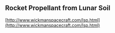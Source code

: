 ## Rocket Propellant from Lunar Soil
  
  [http://www.wickmanspacecraft.com/lsp.html](http://www.wickmanspacecraft.com/lsp.html)